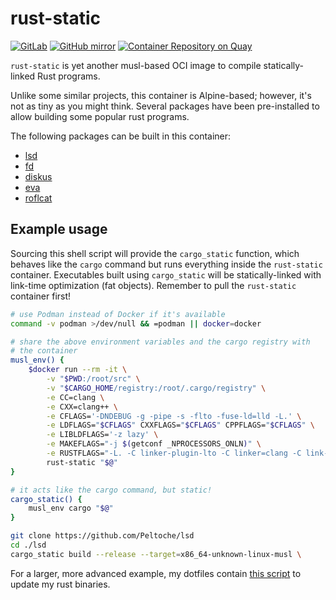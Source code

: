 rust-static
===========

[![GitLab](https://img.shields.io/badge/repository-GitLab-orange.svg?logo=gitlab)](https://gitlab.com/Seirdy/rust-static)
[![GitHub
mirror](https://img.shields.io/badge/mirror-GitHub-black.svg?logo=github)](https://github.com/Seirdy/rust-static)
[![Container Repository on
Quay](https://quay.io/repository/seirdy/rust-static/status "Docker Repository on Quay")](https://quay.io/repository/seirdy/rust-static)

`rust-static` is yet another musl-based OCI image to compile statically-linked Rust
programs.

Unlike some similar projects, this container is Alpine-based; however, it's not as
tiny as you might think. Several packages have been pre-installed to allow building
some popular rust programs.

The following packages can be built in this container:

- [lsd](github.com/Peltoche/lsd)
- [fd](github.com/sharkdp/fd)
- [diskus](github.com/sharkdp/diskus)
- [eva](github.com/NerdyPepper/eva)
- [roflcat](github.com/jameslzhu/roflcat)

Example usage
-------------

Sourcing this shell script will provide the `cargo_static` function, which behaves
like the `cargo` command but runs everything inside the `rust-static` container.
Executables built using `cargo_static` will be statically-linked with link-time
optimization (fat objects). Remember to pull the `rust-static` container first!

``` sh
# use Podman instead of Docker if it's available
command -v podman >/dev/null && =podman || docker=docker

# share the above environment variables and the cargo registry with
# the container
musl_env() {
	$docker run --rm -it \
		-v "$PWD:/root/src" \
		-v "$CARGO_HOME/registry:/root/.cargo/registry" \
		-e CC=clang \
		-e CXX=clang++ \
		-e CFLAGS='-DNDEBUG -g -pipe -s -flto -fuse-ld=lld -L.' \
		-e LDFLAGS="$CFLAGS" CXXFLAGS="$CFLAGS" CPPFLAGS="$CFLAGS" \
		-e LIBLDFLAGS='-z lazy' \
		-e MAKEFLAGS="-j $(getconf _NPROCESSORS_ONLN)" \
		-e RUSTFLAGS="-L. -C linker-plugin-lto -C linker=clang -C link-arg=-fuse-ld=lld -C target-feature=+crt-static -C lto=fat"
		rust-static "$@"
}

# it acts like the cargo command, but static!
cargo_static() {
	musl_env cargo "$@"
}

git clone https://github.com/Peltoche/lsd
cd ./lsd
cargo_static build --release --target=x86_64-unknown-linux-musl \
```

For a larger, more advanced example, my dotfiles contain [this
script](https://gitlab.com/Seirdy/dotfiles/blob/master/Executables/shell-scripts/updates/cargo.sh)
to update my rust binaries.
